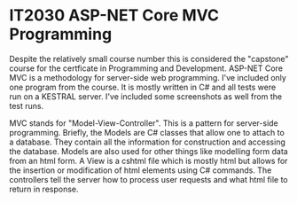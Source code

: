 # IT2030 ASP-NET Core MVC Programming

Despite the relatively small course number this is considered the "capstone" course for the certficate in Programming and Development.  ASP-NET Core MVC is a methodology for server-side web programming.  I've included only one program from the course.  It is mostly written in C# and all tests were run on a KESTRAL server.  I've included some screenshots as well from the test runs.

MVC stands for "Model-View-Controller".  This is a pattern for server-side programming.  Briefly, the Models are C# classes that allow one to attach to a database.  They contain all the information for construction and accessing the database.  Models are also used for other things like modelling form data from an html form.  A View is a cshtml file which is mostly html but allows for the insertion or modification of html elements using C# commands.  The controllers tell the server how to process user requests and what html file to return in response.

